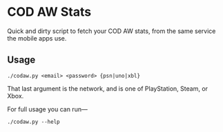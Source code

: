 # COD AW Stats

Quick and dirty script to fetch your COD AW stats, from the same service the mobile apps use.

## Usage

	./codaw.py <email> <password> {psn|uno|xbl}

That last argument is the network, and is one of PlayStation, Steam, or Xbox.

For full usage you can run—

	./codaw.py --help
